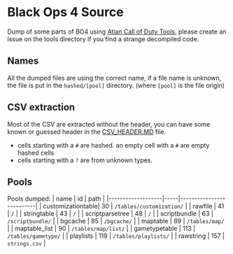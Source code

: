 # Black Ops 4 Source

Dump of some parts of BO4 using [Atian Call of Duty Tools](https://github.com/ate47/atian-cod-tools), please create an issue on the tools directory if you find a strange decompiled code.

## Names

All the dumped files are using the correct name, if a file name is unknown, the file is put in the `hashed/[pool]` directory. (where `[pool]` is the file origin)

## CSV extraction

Most of the CSV are extracted without the header, you can have some known or guessed header in the [CSV_HEADER.MD](CSV_HEADER.MD) file.

- cells starting with a `#` are hashed. an empty cell with a `#` are empty hashed cells
- cells starting with a `?` are from unknown types.

## Pools

Pools dumped:
| name              | id  |        path              |
|-------------------|-----|--------------------------|
| customizationtable| 30  | `/tables/customization/` |
| rawfile           | 41  | `/`                      |
| stringtable       | 43  | `/`                      |
| scriptparsetree   | 48  | `/`                      |
| scriptbundle      | 63  | `/scriptbundle/`         |
| bgcache           | 85  | `/bgcache/`              |
| maptable          | 89  | `/tables/map/`           |
| maptable_list     | 90  | `/tables/map/list/`      |
| gametypetable     | 113 | `/tables/gametype/`      |
| playlists         | 119 | `/tables/playlists/`     |
| rawstring         | 157 | `strings.csv`            |
